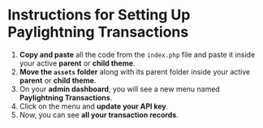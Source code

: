 # Instructions for Setting Up Paylightning Transactions

1. **Copy and paste** all the code from the `index.php` file and paste it inside your active **parent** or **child theme**.  
2. **Move the `assets` folder** along with its parent folder inside your active **parent** or **child theme**.  
3. On your **admin dashboard**, you will see a new menu named **Paylightning Transactions**.  
4. Click on the menu and **update your API key**.  
5. Now, you can see **all your transaction records**.  

